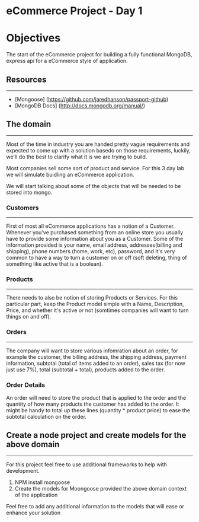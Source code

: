 eCommerce Project - Day 1
=================

# Objectives

The start of the eCommerce project for building a fully functional MongoDB, express api for a eCommerce style of application.


## Resources
----

* [Mongoose] (https://github.com/jaredhanson/passport-github)
* [MongoDB Docs] (http://docs.mongodb.org/manual/)


## The domain
----

Most of the time in industry you are handed pretty vague requirements and expected to come up with a solution basedo on those requirements, luckily, we'll do the best to clarify what it is we are trying to build.  

Most companies sell some sort of product and service. For this 3 day lab we will simulate buidling an eCommerce application. 

We will start talking about some of the objects that will be needed to be stored into mongo.

### Customers
----

First of most all eCommerce applications has a notion of a Customer.  Whenever you've purchased something from an online store you usually have to provide some information about you as a Customer.  Some of the information provided is your name, email address, addresses(billing and shipping), phone numbers (home, work, etc), password, and it's very common to have a way to turn a customer on or off (soft deleting, thing of something like active that is a boolean).


### Products
----

There needs to also be notion of storing Products or Services.  For this particular part, keep the Product model simple with a Name, Description, Price, and whether it's active or not (somtimes companies will want to turn things on and off).


### Orders
----

The company will want to store various infomration about an order, for example the customer, the billing address, the shipping address, payment information, subtotal (total of items added to an order), sales tax (for now just use 7%), total (subtotal + total), products added to the order.

### Order Details

An order will need to store the product that is applied to the order and the quantity of how many products the customer has added to the order.  It might be handy to total up these lines (quantity * product price) to ease the subtotal calculation on the order.


## Create a node project and create models for the above domain
----

For this project feel free to use additional frameworks to help with development. 

1. NPM install mongoose
2. Create the models for Moongoose provided the above domain context of the application

Feel free to add any additional information to the models that will ease or enhance your solution




